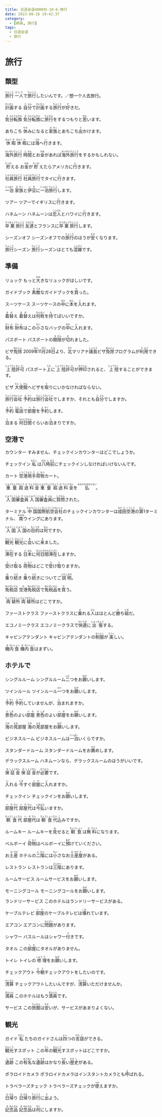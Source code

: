 ```yaml
---
title: 日语会语4000句-10-6-旅行
date: 2023-08-16 19:42:37
category:
  - [娯楽, 旅行]
tags:
  - 日语会语
  - 旅行
---
```


# 旅行

## 類型

<ruby>旅<rt>りょ</rt>行<rt>こう</rt></ruby>
<ruby>一人<rt>ひとり</rt>で<rt></rt>旅<rt>りょ</rt>行<rt>こう</rt>したいんです。／想一个人去旅行。</ruby>

<ruby>計<rt>けい</rt>画<rt>かく</rt>する</ruby>
<ruby>自<rt>じ</rt>分<rt>ぶん</rt>で<rt></rt>計<rt>けい</rt>画<rt>かく</rt>する<rt></rt>旅<rt>りょ</rt>行<rt>こう</rt>が<rt></rt>好<rt>す</rt>きだ。</ruby>

<ruby>気<rt>き</rt>分<rt>ぶん</rt>転<rt>てん</rt>換<rt>かん</rt></ruby>
<ruby>気<rt>き</rt>分<rt>ぶん</rt>転<rt>てん</rt>換<rt>かん</rt>に<rt></rt>旅<rt>りょ</rt>行<rt>かん</rt>をするつもりと<rt></rt>思<rt>おも</rt>います。</ruby>

<ruby>あちこち</ruby>
<ruby>休<rt>やす</rt>みになると<rt></rt>家<rt>か</rt>族<rt>ぞく</rt>とあちこち<rt></rt>出<rt>で</rt>かけます。</ruby>

<ruby>休<rt>きゅう</rt>暇<rt>か</rt></ruby>
<ruby>休<rt>きゅう</rt>暇<rt>か</rt>には<rt></rt>海<rt>うみ</rt>へ<rt></rt>行<rt>い</rt>きます。</ruby>

<ruby>海<rt>かい</rt>外<rt>がい</rt>旅<rt>りょ</rt>行<rt>こう</rt></ruby>
<ruby>時<rt>じ</rt>間<rt>かん</rt>とお<rt></rt>金<rt>かね</rt>があれば<rt></rt>海<rt>かい</rt>外<rt>がい</rt>旅<rt>りょ</rt>行<rt>こう</rt>をするかもしれない。</ruby>

<ruby>貯<rt>たくわ</rt>える</ruby>
<ruby>お<rt></rt>金<rt>かね</rt>が<rt></rt>貯<rt>たくわ</rt>えたらアメリカに<rt></rt>行<rt>い</rt>きます。</ruby>

<ruby>社<rt>しゃ</rt>員<rt>いん</rt>旅<rt>りょ</rt>行<rt>こう</rt></ruby>
<ruby>社<rt>しゃ</rt>員<rt>いん</rt>旅<rt>りょ</rt>行<rt>こう</rt>でタイに<rt></rt>行<rt>い</rt>きます。</ruby>

<ruby>一<rt>いっ</rt>泊<rt>ぱく</rt></ruby>
<ruby>家<rt>か</rt>族<rt>ぞく</rt>と<rt></rt>伊<rt>い</rt>豆<rt>ず</rt>に<rt></rt>一<rt>いっ</rt>泊<rt>ぱく</rt>旅<rt>りょ</rt>行<rt>こう</rt>します。</ruby>

<ruby>ツアー</ruby>
<ruby>ツアーでイギリスに<rt></rt>行<rt>い</rt>きます。</ruby>

<ruby>ハネムーン</ruby>
<ruby>ハネムーンは<rt></rt>恋<rt>こい</rt>人<rt>びと</rt>とハワイに<rt></rt>行<rt>い</rt>きます。</ruby>

<ruby>卒<rt>そつ</rt>業<rt>ぎょう</rt>旅<rt>りょ</rt>行<rt>こう</rt></ruby>
<ruby>友<rt>とも</rt>達<rt>だち</rt>とフランスに<rt></rt>卒<rt>そつ</rt>業<rt>ぎょう</rt>旅<rt>りょ</rt>行<rt>こう</rt>します。</ruby>

<ruby>シーズンオフ</ruby>
<ruby>シーズンオフでの<rt></rt>旅<rt>りょ</rt>行<rt>こう</rt>のほうが<rt></rt>安<rt>やす</rt>くなります。</ruby>

<ruby>旅<rt>りょ</rt>行<rt>こう</rt>シーズン</ruby>
<ruby>旅<rt>りょ</rt>行<rt>こう</rt>シーズンはとても<rt></rt>混<rt>こん</rt>雑<rt>ざつ</rt>です。</ruby>

## 準備

<ruby>リュック</ruby>
<ruby>もっと<rt></rt>大<rt>おお</rt>きなリュックがほしいです。</ruby>

<ruby>ガイドブック</ruby>
<ruby>素<rt>す</rt>敵<rt>てき</rt>なガイドブックを<rt></rt>買<rt>か</rt>った。</ruby>

<ruby>スーツケース</ruby>
<ruby>スーツケースの<rt></rt>中<rt>なか</rt>に<rt></rt>本<rt>ほん</rt>を<rt></rt>入<rt>い</rt>れます。</ruby>

<ruby>着<rt>き</rt>替<rt>が</rt>え</ruby>
<ruby>着<rt>き</rt>替<rt>が</rt>えは<rt></rt>何<rt>なん</rt>枚<rt>まい</rt>を<rt></rt>持<rt>も</rt>てばいいですか。</ruby>

<ruby>財<rt>さい</rt>布<rt>ふ</rt></ruby>
<ruby>財<rt>さい</rt>布<rt>ふ</rt>はこの<rt></rt>小<rt>ちい</rt>さなバッグの<rt></rt>中<rt>なか</rt>に<rt></rt>入<rt>い</rt>れます。</ruby>

<ruby>パスポート</ruby>
<ruby>パスポートの<rt></rt>期<rt>き</rt>限<rt>げん</rt>が<rt></rt>切<rt>き</rt>れました。</ruby>

<ruby>ビザ<rt></rt>免<rt>めん</rt>除<rt>じょ</rt></ruby>
<ruby>2009<rt></rt>年<rt>ねん</rt>11<rt></rt>月<rt>がつ</rt>28<rt></rt>日<rt>にち</rt>より、<rt></rt>北<rt>きた</rt>マリアナ<rt></rt>諸<rt>しょ</rt>島<rt>とう</rt>ビザ<rt></rt>免<rt>めん</rt>除<rt>じょ</rt>プログラムが<rt></rt>利<rt>り</rt>用<rt>よう</rt>できる。</ruby>

<ruby>上<rt>じょう</rt>陸<rt>りく</rt>許<rt>きょ</rt>可<rt>か</rt></ruby>
<ruby>パスポート<rt></rt>上<rt>うえ</rt>に<rt></rt>上<rt>じょう</rt>陸<rt>りく</rt>許<rt>きょ</rt>可<rt>か</rt>が<rt></rt>押<rt>おう</rt>印<rt>いん</rt>されると、<rt></rt>上<rt>じょう</rt>陸<rt>りく</rt>することができます。</ruby>

<ruby>ビザ</ruby>
<ruby>大<rt>だい</rt>使<rt>し</rt>館<rt>かん</rt>へビザを<rt></rt>取<rt>と</rt>りにいかなければならない。</ruby>

<ruby>旅<rt>りょ</rt>行<rt>こう</rt>会<rt>かい</rt>社<rt>しゃ</rt></ruby>
<ruby>予<rt>よ</rt>約<rt>やく</rt>は<rt></rt>旅<rt>りょ</rt>行<rt>こう</rt>会<rt>かい</rt>社<rt>しゃ</rt>でしますか、それとも<rt></rt>自<rt>じ</rt>分<rt>ぶん</rt>でしますか。</ruby>

<ruby>予<rt>よ</rt>約<rt>やく</rt></ruby>
<ruby>電<rt>でん</rt>話<rt>わ</rt>で<rt></rt>部<rt>へ</rt>屋<rt>や</rt>を<rt></rt>予<rt>よ</rt>約<rt>やく</rt>します。</ruby>

<ruby>泊<rt>と</rt>まる</ruby>
<ruby>何<rt>なん</rt>日<rt>にち</rt>間<rt>かん</rt>ぐらいお<rt></rt>泊<rt>と</rt>まりですか。</ruby>

## 空港で

<ruby>カウンター</ruby>
<ruby>すみません、チェックインカウンターはどこでしょうか。</ruby>

<ruby>チェックイン</ruby>
<ruby>私<rt>わたし</rt>は<rt></rt>八<rt>はち</rt>時<rt>じ</rt>前<rt>まえ</rt>にチェックインしなければいけないんです。</ruby>

<ruby>カート</ruby>
<ruby>空<rt>くう</rt>港<rt>こう</rt>用<rt>よう</rt>手<rt>て</rt>荷<rt>に</rt>物<rt>もつ</rt>カート。</ruby>

<ruby>重<rt>じゅう</rt>量<rt>りょう</rt>超<rt>ちょう</rt>過<rt>か</rt>料<rt>りょう</rt>金<rt>きん</rt></ruby>
<ruby>重<rt>じゅう</rt>量<rt>りょう</rt>超<rt>ちょう</rt>過<rt>か</rt>料<rt>りょう</rt>金<rt>きん</rt>を<rt></rt>払<rt>わなければならない</rt>。</ruby>

<ruby>入<rt>にゅう</rt>国<rt>こく</rt>審<rt>しん</rt>査<rt>さ</rt>員<rt>いん</rt></ruby>
<ruby>入<rt>にゅう</rt>国<rt>こく</rt>審<rt>しん</rt>査<rt>さ</rt>員<rt>いん</rt>に<rt></rt>質<rt>しつ</rt>問<rt>もん</rt>された。</ruby>

<ruby>ターミナル</ruby>
<ruby>中<rt>ちゅう</rt>国<rt>ごく</rt>国<rt>こく</rt>際<rt>さい</rt>航<rt>こう</rt>空<rt>くう</rt>会<rt>かい</rt>社<rt>しゃ</rt>のチェックインカウンターは<rt></rt>成<rt>なり</rt>田<rt>た</rt>空<rt>くう</rt>港<rt>こう</rt>の<rt></rt>第<rt>だい</rt>1ターミナル、<rt></rt>南<rt>みなみ</rt>ウイングにあります。</ruby>

<ruby>入<rt>にゅう</rt>国<rt>こく</rt></ruby>
<ruby>入<rt>にゅう</rt>国<rt>こく</rt>の<rt></rt>目<rt>もく</rt>的<rt>てき</rt>は<rt></rt>何<rt>なん</rt>ですか。</ruby>

<ruby>観<rt>かん</rt>光<rt>こう</rt></ruby>
<ruby>観<rt>かん</rt>光<rt>こう</rt>に<rt></rt>会<rt>あ</rt>いに<rt></rt>来<rt>き</rt>ました。</ruby>

<ruby>滞<rt>たい</rt>在<rt>ざい</rt>する</ruby>
<ruby>日<rt>に</rt>本<rt>ほん</rt>に<rt></rt>何<rt>なん</rt>日<rt>にち</rt>間<rt>かん</rt>滞<rt>たい</rt>在<rt>ざい</rt>しますか。</ruby>

<ruby>受<rt>う</rt>け<rt></rt>取<rt>と</rt>る</ruby>
<ruby>荷<rt>に</rt>物<rt>もつ</rt>はどこで<rt></rt>受<rt>う</rt>け<rt></rt>取<rt>と</rt>りますか。</ruby>

<ruby>乗<rt>の</rt>り<rt></rt>続<rt>つづ</rt>き</ruby>
<ruby>乗<rt>の</rt>り<rt></rt>続<rt>つづ</rt>きについてご<rt></rt>説明<rt>いたします</rt>。</ruby>

<ruby>免<rt>めん</rt>税<rt>ぜい</rt>店<rt>てん</rt></ruby>
<ruby>空港<rt>の</rt>免<rt>めん</rt>税<rt>ぜい</rt>店<rt>てん</rt>で<rt></rt>免<rt>めん</rt>税<rt>ぜい</rt>品<rt>ひん</rt>を<rt></rt>買<rt>か</rt>う。</ruby>

<ruby>両<rt>りょう</rt>替<rt>がえ</rt>所<rt>しょ</rt></ruby>
<ruby>両<rt>りょう</rt>替<rt>がえ</rt>所<rt>しょ</rt>はどこですか。</ruby>

<ruby>ファーストクラス</ruby>
<ruby>ファーストクラスに<rt></rt>乗<rt>の</rt>れる<rt></rt>人<rt>ひと</rt>はほとんど<rt></rt>勝<rt>か</rt>ち<rt></rt>組<rt>ぐみ</rt>だ。</ruby>

<ruby>エコノミークラス</ruby>
<ruby>エコノミークラスで<rt></rt>快<rt>かい</rt>適<rt>てき</rt>に<rt></rt>出<rt>しゅっ</rt>張<rt>ちょう</rt>する。</ruby>

<ruby>キャビンアテンダント</ruby>
<ruby>キャビンアテンダントの<rt></rt>制<rt>せい</rt>服<rt>ふく</rt>が<rt></rt>美<rt>うつく</rt>しい。</ruby>

<ruby>機<rt>き</rt>内<rt>ない</rt>食<rt>しょく</rt></ruby>
<ruby>機<rt>き</rt>内<rt>ない</rt>食<rt>しょく</rt>はまずい。</ruby>

## ホテルで

<ruby>シングルルーム</ruby>
<ruby>シングルルーム<rt></rt>二<rt>ふた</rt>つをお<rt></rt>願<rt>ねが</rt>いします。</ruby>

<ruby>ツインルール</ruby>
<ruby>ツインルール<rt></rt>一<rt>ひと</rt>つをお<rt></rt>願<rt>ねが</rt>いします。</ruby>

<ruby>予<rt>よ</rt>約<rt>やく</rt></ruby>
<ruby>予<rt>よ</rt>約<rt>やく</rt>していませんが、<rt></rt>泊<rt>と</rt>まれますか。</ruby>

<ruby>景<rt>け</rt>色<rt>しき</rt>のよい<rt></rt>部<rt>へ</rt>屋<rt>や</rt></ruby>
<ruby>景<rt>け</rt>色<rt>しき</rt>のよい<rt></rt>部<rt>へ</rt>屋<rt>や</rt>をお<rt></rt>願<rt>ねが</rt>いします。</ruby>

<ruby>海<rt>うみ</rt>の<rt></rt>見<rt>える</rt>部屋</ruby>
<ruby>海<rt>うみ</rt>の<rt></rt>見<rt>える</rt>部屋をお<rt></rt>願<rt>ねが</rt>いします。</ruby>

<ruby>ビジネスルーム</ruby>
<ruby>ビジネスルームは<rt></rt>一<rt>いっ</rt>泊<rt>ぱく</rt>いくらですか。</ruby>

<ruby>スタンダードルーム</ruby>
<ruby>スタンダードルームをお<rt></rt>薦<rt>すす</rt>めします。</ruby>

<ruby>デラックスルーム</ruby>
<ruby>ハネムーンなら、デラックスルームのほうがいいです。</ruby>

<ruby>保<rt>ほ</rt>証<rt>しょう</rt>金<rt>きん</rt></ruby>
<ruby>保<rt>ほ</rt>証<rt>しょう</rt>金<rt>きん</rt>が<rt></rt>必<rt>ひつ</rt>要<rt>よう</rt>です。</ruby>

<ruby>入<rt>い</rt>れる</ruby>
<ruby>今<rt>いま</rt>すぐ<rt></rt>部<rt>へ</rt>屋<rt>や</rt>に<rt></rt>入<rt>い</rt>れますか。</ruby>

<ruby>チェックイン</ruby>
<ruby>チェックインをお<rt></rt>願<rt>ねが</rt>いします。</ruby>

<ruby>部<rt>へ</rt>屋<rt>や</rt>代<rt>だい</rt></ruby>
<ruby>部<rt>へ</rt>屋<rt>や</rt>代<rt>だい</rt>は<rt></rt>今<rt>いま</rt>払<rt>はら</rt>いますか。</ruby>

<ruby>朝<rt>ちょう</rt>食<rt>しょく</rt>代<rt>だい</rt></ruby>
<ruby>部<rt>へ</rt>屋<rt>や</rt>代<rt>だい</rt>は<rt></rt>朝<rt>ちょう</rt>食<rt>しょく</rt>代<rt>だい</rt>込<rt>こ</rt>みですか。</ruby>

<ruby>ルームキー</ruby>
<ruby>ルームキーを<rt></rt>見<rt>み</rt>せると<rt></rt>朝<rt>ちょう</rt>食<rt>しょく</rt>は<rt></rt>無<rt>む</rt>料<rt>りょう</rt>になります。</ruby>

<ruby>ベルボーイ</ruby>
<ruby>荷<rt>に</rt>物<rt>もつ</rt>はベルボーイに<rt></rt>預<rt>あず</rt>けていください。</ruby>

<ruby>お<rt></rt>土<rt>み</rt>産<rt>やげ</rt></ruby>
<ruby>ホテルの<rt></rt>二<rt>に</rt>階<rt>かい</rt>には<rt></rt>小<rt>ちい</rt>さなお<rt></rt>土<rt>み</rt>産<rt>やげ</rt>屋<rt>や</rt>がある。</ruby>

<ruby>レストラン</ruby>
<ruby>レストランは<rt></rt>三<rt>さん</rt>階<rt>かい</rt>にあります。</ruby>

<ruby>ルームサービス</ruby>
<ruby>ルームサービスをお<rt></rt>願<rt>ねが</rt>いします。</ruby>

<ruby>モーニングコール</ruby>
<ruby>モーニングコールをお<rt></rt>願<rt>ねが</rt>いします。</ruby>

<ruby>ランドリーサービス</ruby>
<ruby>このホテルはランドリーサービスがある。</ruby>

<ruby>ケーブルテレビ</ruby>
<ruby>部<rt>へ</rt>屋<rt>や</rt>のケーブルテレビは<rt></rt>壊<rt>こわ</rt>れています。</ruby>

<ruby>エアコン</ruby>
<ruby>エアコンに<rt></rt>問<rt>もん</rt>題<rt>だい</rt>があります。</ruby>

<ruby>シャワー</ruby>
<ruby>バスルールはシャワー<rt></rt>付<rt>づ</rt>きです。</ruby>

<ruby>タオル</ruby>
<ruby>この<rt></rt>部<rt>へ</rt>屋<rt>や</rt>にタオルがありません。</ruby>

<ruby>トイレ</ruby>
<ruby>トイレの<rt></rt>修<rt>しゅう</rt>理<rt>り</rt>をお<rt></rt>願<rt>ねが</rt>いします。</ruby>

<ruby>チェックアウト</ruby>
<ruby>今<rt>け</rt>朝<rt>さ</rt>チェックアウトをしたいのです。</ruby>

<ruby>清<rt>せい</rt>算<rt>さん</rt></ruby>
<ruby>チェックアウトしたいんですが、<rt></rt>清<rt>せい</rt>算<rt>さん</rt>いただけませんか。</ruby>

<ruby>満<rt>まん</rt>員<rt>いん</rt></ruby>
<ruby>このホテルはもう<rt></rt>満<rt>まん</rt>員<rt>いん</rt>です。</ruby>

<ruby>サービス</ruby>
<ruby>この<rt></rt>旅<rt>りょ</rt>館<rt>かん</rt>は<rt></rt>安<rt>やす</rt>いが、サービスがあまりよくない。</ruby>

## 観光

<ruby>ガイド</ruby>
<ruby>私<rt>わたし</rt>たちのガイドさんは<rt></rt>四<rt>よっ</rt>つの<rt></rt>言<rt>げん</rt>語<rt>ご</rt>ができる。</ruby>

<ruby>観<rt>かん</rt>光<rt>こう</rt>すスポット</ruby>
<ruby>この<rt></rt>年<rt>とし</rt>の<rt></rt>観<rt>かん</rt>光<rt>こう</rt>すスポットはどこですか。</ruby>

<ruby>遺<rt>い</rt>跡<rt>せき</rt></ruby>
<ruby>この<rt></rt>有<rt>ゆう</rt>名<rt>めい</rt>な<rt></rt>遺<rt>い</rt>跡<rt>せき</rt>はかなり<rt></rt>長<rt>なが</rt>い<rt></rt>歴<rt>れき</rt>史<rt>し</rt>がある。</ruby>

<ruby>ポラロイドカメラ</ruby>
<ruby>ポラロイドカメラはインスタントカメラとも<rt></rt>呼<rt>よ</rt>ばれる。</ruby>

<ruby>トラベラーズチェック</ruby>
<ruby>トラベラーズチェックが<rt></rt>使<rt>つか</rt>えますか。</ruby>

<ruby>日<rt>ひ</rt>帰<rt>がえ</rt>り</ruby>
<ruby>日<rt>ひ</rt>帰<rt>がえ</rt>り<rt></rt>旅<rt>りょ</rt>行<rt>こう</rt>に<rt></rt>出<rt>で</rt>よう。</ruby>

<ruby>記<rt>き</rt>念<rt>ねん</rt>品<rt>ひん</rt></ruby>
<ruby>記<rt>き</rt>念<rt>ねん</rt>品<rt>ひん</rt>は<rt></rt>何<rt>なに</rt>にしますか。</ruby>


